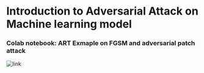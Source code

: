 # Introduction to Adversarial Attack on Machine learning model

### Colab notebook: ART Exmaple on FGSM and adversarial patch attack 
![link](https://drive.google.com/drive/folders/1QRJz2oN8Qy-uDcppI4ruql45JLE6iwGH?usp=sharing)
